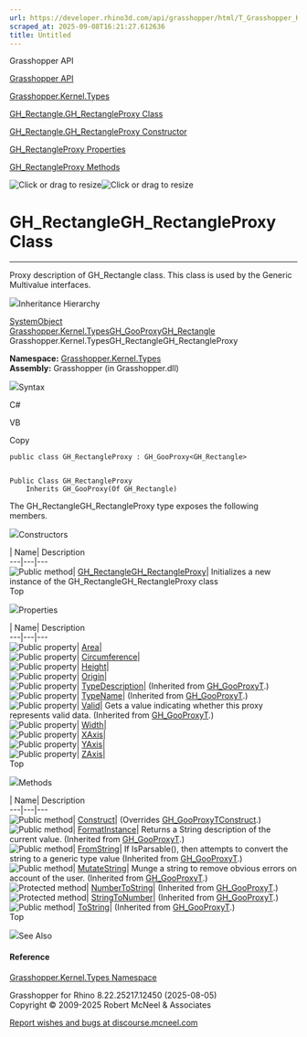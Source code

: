 ```yaml
---
url: https://developer.rhino3d.com/api/grasshopper/html/T_Grasshopper_Kernel_Types_GH_Rectangle_GH_RectangleProxy.htm
scraped_at: 2025-09-08T16:21:27.612636
title: Untitled
---
```


Grasshopper API

[Grasshopper API](../html/723c01da-9986-4db2-8f53-6f3a7494df75.htm
"Grasshopper API")

[Grasshopper.Kernel.Types](../html/N_Grasshopper_Kernel_Types.htm
"Grasshopper.Kernel.Types")

[GH_Rectangle.GH_RectangleProxy
Class](../html/T_Grasshopper_Kernel_Types_GH_Rectangle_GH_RectangleProxy.htm
"GH_Rectangle.GH_RectangleProxy Class")

[GH_Rectangle.GH_RectangleProxy Constructor
](../html/M_Grasshopper_Kernel_Types_GH_Rectangle_GH_RectangleProxy__ctor.htm
"GH_Rectangle.GH_RectangleProxy Constructor ")

[GH_RectangleProxy
Properties](../html/Properties_T_Grasshopper_Kernel_Types_GH_Rectangle_GH_RectangleProxy.htm
"GH_RectangleProxy Properties")

[GH_RectangleProxy
Methods](../html/Methods_T_Grasshopper_Kernel_Types_GH_Rectangle_GH_RectangleProxy.htm
"GH_RectangleProxy Methods")

![Click or drag to resize](../icons/TocOpen.gif)![Click or drag to
resize](../icons/TocClose.gif)

# GH_RectangleGH_RectangleProxy Class  
  
---  
  
Proxy description of GH_Rectangle class. This class is used by the Generic
Multivalue interfaces.

![](../icons/SectionExpanded.png)Inheritance Hierarchy

[SystemObject](https://docs.microsoft.com/dotnet/api/system.object)  
[Grasshopper.Kernel.TypesGH_GooProxy](T_Grasshopper_Kernel_Types_GH_GooProxy_1.htm)[GH_Rectangle](T_Grasshopper_Kernel_Types_GH_Rectangle.htm)  
Grasshopper.Kernel.TypesGH_RectangleGH_RectangleProxy  

**Namespace:** [Grasshopper.Kernel.Types](N_Grasshopper_Kernel_Types.htm)  
**Assembly:** Grasshopper (in Grasshopper.dll)

![](../icons/SectionExpanded.png)Syntax

C#

VB

Copy

    
    
    public class GH_RectangleProxy : GH_GooProxy<GH_Rectangle>
    
    
    Public Class GH_RectangleProxy
    	Inherits GH_GooProxy(Of GH_Rectangle)

The GH_RectangleGH_RectangleProxy type exposes the following members.

![](../icons/SectionExpanded.png)Constructors

| Name| Description  
---|---|---  
![Public method](../icons/pubmethod.gif)|
[GH_RectangleGH_RectangleProxy](M_Grasshopper_Kernel_Types_GH_Rectangle_GH_RectangleProxy__ctor.htm)|
Initializes a new instance of the GH_RectangleGH_RectangleProxy class  
Top

![](../icons/SectionExpanded.png)Properties

| Name| Description  
---|---|---  
![Public property](../icons/pubproperty.gif)|
[Area](P_Grasshopper_Kernel_Types_GH_Rectangle_GH_RectangleProxy_Area.htm)|  
![Public property](../icons/pubproperty.gif)|
[Circumference](P_Grasshopper_Kernel_Types_GH_Rectangle_GH_RectangleProxy_Circumference.htm)|  
![Public property](../icons/pubproperty.gif)|
[Height](P_Grasshopper_Kernel_Types_GH_Rectangle_GH_RectangleProxy_Height.htm)|  
![Public property](../icons/pubproperty.gif)|
[Origin](P_Grasshopper_Kernel_Types_GH_Rectangle_GH_RectangleProxy_Origin.htm)|  
![Public property](../icons/pubproperty.gif)|
[TypeDescription](P_Grasshopper_Kernel_Types_GH_GooProxy_1_TypeDescription.htm)|
(Inherited from [GH_GooProxyT](T_Grasshopper_Kernel_Types_GH_GooProxy_1.htm).)  
![Public property](../icons/pubproperty.gif)|
[TypeName](P_Grasshopper_Kernel_Types_GH_GooProxy_1_TypeName.htm)|  (Inherited
from [GH_GooProxyT](T_Grasshopper_Kernel_Types_GH_GooProxy_1.htm).)  
![Public property](../icons/pubproperty.gif)|
[Valid](P_Grasshopper_Kernel_Types_GH_GooProxy_1_Valid.htm)|  Gets a value
indicating whether this proxy represents valid data.  (Inherited from
[GH_GooProxyT](T_Grasshopper_Kernel_Types_GH_GooProxy_1.htm).)  
![Public property](../icons/pubproperty.gif)|
[Width](P_Grasshopper_Kernel_Types_GH_Rectangle_GH_RectangleProxy_Width.htm)|  
![Public property](../icons/pubproperty.gif)|
[XAxis](P_Grasshopper_Kernel_Types_GH_Rectangle_GH_RectangleProxy_XAxis.htm)|  
![Public property](../icons/pubproperty.gif)|
[YAxis](P_Grasshopper_Kernel_Types_GH_Rectangle_GH_RectangleProxy_YAxis.htm)|  
![Public property](../icons/pubproperty.gif)|
[ZAxis](P_Grasshopper_Kernel_Types_GH_Rectangle_GH_RectangleProxy_ZAxis.htm)|  
Top

![](../icons/SectionExpanded.png)Methods

| Name| Description  
---|---|---  
![Public method](../icons/pubmethod.gif)|
[Construct](M_Grasshopper_Kernel_Types_GH_Rectangle_GH_RectangleProxy_Construct.htm)|
(Overrides
[GH_GooProxyTConstruct](M_Grasshopper_Kernel_Types_GH_GooProxy_1_Construct.htm).)  
![Public method](../icons/pubmethod.gif)|
[FormatInstance](M_Grasshopper_Kernel_Types_GH_GooProxy_1_FormatInstance.htm)|
Returns a String description of the current value.  (Inherited from
[GH_GooProxyT](T_Grasshopper_Kernel_Types_GH_GooProxy_1.htm).)  
![Public method](../icons/pubmethod.gif)|
[FromString](M_Grasshopper_Kernel_Types_GH_GooProxy_1_FromString.htm)|  If
IsParsable(), then attempts to convert the string to a generic type value
(Inherited from [GH_GooProxyT](T_Grasshopper_Kernel_Types_GH_GooProxy_1.htm).)  
![Public method](../icons/pubmethod.gif)|
[MutateString](M_Grasshopper_Kernel_Types_GH_GooProxy_1_MutateString.htm)|
Munge a string to remove obvious errors on account of the user.  (Inherited
from [GH_GooProxyT](T_Grasshopper_Kernel_Types_GH_GooProxy_1.htm).)  
![Protected method](../icons/protmethod.gif)|
[NumberToString](M_Grasshopper_Kernel_Types_GH_GooProxy_1_NumberToString.htm)|
(Inherited from [GH_GooProxyT](T_Grasshopper_Kernel_Types_GH_GooProxy_1.htm).)  
![Protected method](../icons/protmethod.gif)|
[StringToNumber](M_Grasshopper_Kernel_Types_GH_GooProxy_1_StringToNumber.htm)|
(Inherited from [GH_GooProxyT](T_Grasshopper_Kernel_Types_GH_GooProxy_1.htm).)  
![Public method](../icons/pubmethod.gif)|
[ToString](M_Grasshopper_Kernel_Types_GH_GooProxy_1_ToString.htm)|  (Inherited
from [GH_GooProxyT](T_Grasshopper_Kernel_Types_GH_GooProxy_1.htm).)  
Top

![](../icons/SectionExpanded.png)See Also

#### Reference

[Grasshopper.Kernel.Types Namespace](N_Grasshopper_Kernel_Types.htm)

Grasshopper for Rhino 8.22.25217.12450 (2025-08-05)  
Copyright © 2009-2025 Robert McNeel & Associates

[Report wishes and bugs at
discourse.mcneel.com](https://discourse.mcneel.com/c/grasshopper)


